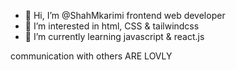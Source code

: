 - 👋 Hi, I’m @ShahMkarimi frontend web developer
- 👀 I’m interested in html, CSS & tailwindcss
- 🌱 I’m currently learning javascript & react.js

communication with others ARE LOVLY


<!---
ShahMkarimi/ShahMkarimi is a ✨ special ✨ repository because its `README.md` (this file) appears on your GitHub profile.
You can click the Preview link to take a look at your changes.
--->
